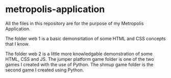 # metropolis-application
All the files in this repository are for the purpose of my Metropolis Application.

The folder web 1 is a basic demonsrtation of some HTML and CSS concepts that I know.

The folder web 2 is a little more knowledgable demonstration of some HTML, CSS and JS.
The jumper platform game folder is one of the two games I created with the use of Python.
The shmup game folder is the second game I created using Python.
